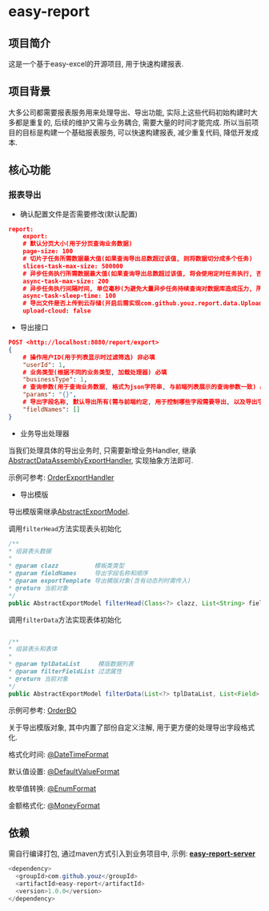 # easy-report

## 项目简介

这是一个基于easy-excel的开源项目, 用于快速构建报表.

## 项目背景

大多公司都需要报表服务用来处理导出、导出功能, 实际上这些代码初始构建时大多都是重复的, 后续的维护又需与业务耦合, 需要大量的时间才能完成. 所以当前项目的目标是构建一个基础报表服务, 可以快速构建报表, 减少重复代码, 降低开发成本.

## 核心功能

### 报表导出

- 确认配置文件是否需要修改(默认配置)

```json
report:
    export:
    # 默认分页大小(用于分页查询业务数据)
    page-size: 100
    # 切片子任务所需数据最大值(如果查询导出总数超过该值, 则将数据切分成多个任务)
    slices-task-max-size: 500000
    # 异步任务执行所需数据最大值(如果查询导出总数超过该值, 将会使用定时任务执行, 否则同步导出报表文件)
    async-task-max-size: 200
    # 异步任务执行间隔时间, 单位毫秒(为避免大量异步任务持续查询对数据库造成压力, 所以可配置查询睡眠间隔时间)
    async-task-sleep-time: 100
    # 导出文件是否上传到云存储(开启后需实现com.github.youz.report.data.UploadCloudData接口)
    upload-cloud: false
```

- 导出接口

```json
POST <http://localhost:8080/report/export>
{
    # 操作用户ID(用于列表显示时过滤筛选) 非必填
    "userId": 1,
    # 业务类型(根据不同的业务类型, 加载处理器) 必填
    "businessType": 1,
    # 查询参数(用于查询业务数据, 格式为json字符串, 与前端列表展示的查询参数一致) 必填
    "params": "{}",
    # 导出字段名称, 默认导出所有(需与前端约定, 用于控制哪些字段需要导出, 以及导出字段排序) 非必填
    "fieldNames": []
}
```

- 业务导出处理器

当我们处理具体的导出业务时, 只需要新增业务Handler, 继承[AbstractDataAssemblyExportHandler](https://github.com/youz88/easy-report/blob/main/src/main/java/com/github/youz/report/export/handler/AbstractDataAssemblyExportHandler.java), 实现抽象方法即可.

示例可参考: [OrderExportHandler](https://github.com/youz88/easy-report-server/blob/main/src/main/java/com/github/youz/server/business/order/OrderExportHandler.java)

- 导出模版

导出模版需继承[AbstractExportModel](https://github.com/youz88/easy-report/blob/main/src/main/java/com/github/youz/report/export/bo/AbstractExportModel.java).

调用`filterHead`方法实现表头初始化

```java
/**
* 组装表头数据
*
* @param clazz          模板类类型
* @param fieldNames     导出字段名称和顺序
* @param exportTemplate 导出模版对象(含有动态列时需传入)
* @return 当前对象
*/
public AbstractExportModel filterHead(Class<?> clazz, List<String> fieldNames, Object exportTemplate)
```

调用`filterData`方法实现表体初始化

```java

/**
* 组装表头和表体
*
* @param tplDataList     模版数据列表
* @param filterFieldList 过滤属性
* @return 当前对象
*/
public AbstractExportModel filterData(List<?> tplDataList, List<Field> filterFieldList)
```

示例可参考: [OrderBO](https://github.com/youz88/easy-report-server/blob/main/src/main/java/com/github/youz/server/business/order/OrderBO.java)

关于导出模版对象, 其中内置了部份自定义注解, 用于更方便的处理导出字段格式化.

格式化时间: [@DateTimeFormat](https://github.com/youz88/easy-report/blob/main/src/main/java/com/github/youz/report/annotation/DateTimeFormat.java)

默认值设置: [@DefaultValueFormat](https://github.com/youz88/easy-report/blob/main/src/main/java/com/github/youz/report/annotation/DefaultValueFormat.java)

枚举值转换: [@EnumFormat](https://github.com/youz88/easy-report/blob/main/src/main/java/com/github/youz/report/annotation/EnumFormat.java)

金额格式化: [@MoneyFormat](https://github.com/youz88/easy-report/blob/main/src/main/java/com/github/youz/report/annotation/MoneyFormat.java)

## **依赖**

需自行编译打包, 通过maven方式引入到业务项目中, 示例: [**easy-report-server**](https://github.com/youz88/easy-report-server)

```java
<dependency>
  <groupId>com.github.youz</groupId>
  <artifactId>easy-report</artifactId>
  <version>1.0.0</version>
</dependency>
```